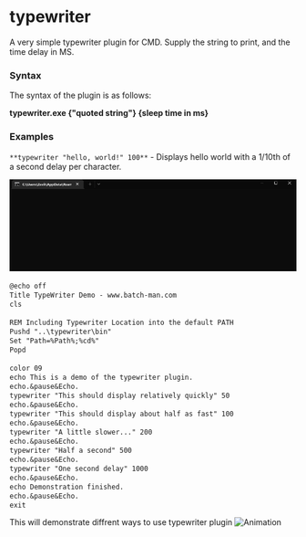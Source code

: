 # typewriter
A very simple typewriter plugin for CMD. Supply the string to print, and the time delay in MS.

### Syntax

The syntax of the plugin is as follows:

**typewriter.exe {"quoted string"} {sleep time in ms}**

### Examples

`**typewriter "hello, world!" 100**` - Displays hello world with a 1/10th of a second delay per character.

![This is an example image](woah.gif)

<!-- wp:code -->
<pre class="wp-block-code"><code>@echo off
Title TypeWriter Demo - www.batch-man.com
cls

REM Including Typewriter Location into the default PATH
Pushd "..\typewriter\bin"
Set "Path=%Path%;%cd%"
Popd

color 09
echo This is a demo of the typewriter plugin.
echo.&amp;pause&amp;Echo.
typewriter "This should display relatively quickly" 50
echo.&amp;pause&amp;Echo.
typewriter "This should display about half as fast" 100
echo.&amp;pause&amp;Echo.
typewriter "A little slower..." 200
echo.&amp;pause&amp;Echo.
typewriter "Half a second" 500
echo.&amp;pause&amp;Echo.
typewriter "One second delay" 1000
echo.&amp;pause&amp;Echo.
echo Demonstration finished.
echo.&amp;pause&amp;Echo.
exit</code></pre>
<!-- /wp:code -->

This will demonstrate diffrent ways to use typewriter plugin
![Animation](https://user-images.githubusercontent.com/82807654/177024378-78e45476-8b56-4d93-8856-bd0c6d058257.gif)


